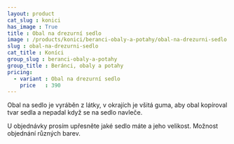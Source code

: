 ```yaml
---
layout: product
cat_slug : konici
has_image : True
title : Obal na drezurní sedlo
image : /products/konici/beranci-obaly-a-potahy/obal-na-drezurni-sedlo.jpg
slug : obal-na-drezurni-sedlo
cat_title : Koníci
group_slug : beranci-obaly-a-potahy
group_title : Beránci, obaly a potahy
pricing:
  - variant : Obal na drezurní sedlo
    price   : 390
---
```


Obal na sedlo je vyráběn z látky, v okrajích je všitá guma, 
aby obal kopíroval tvar sedla a nepadal když se na sedlo navleče.

U objednávky prosím upřesněte jaké sedlo máte a jeho velikost.
Možnost objednání různých barev.

